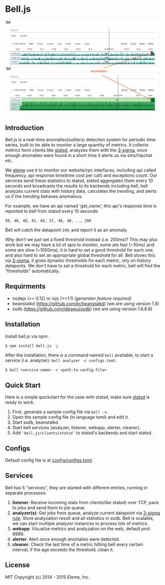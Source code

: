 Bell.js
=======

![snap](snap.png)

Introduction
------------

Bell.js is a real-time anomalies(outliers) detection system for periodic time series, built
to be able to monitor a large quantity of metrics. It collects metrics form clients
like [statsd](https://github.com/etsy/statsd), analyzes them with the [3-sigma](docs/design-notes.md),
once enough anomalies were found in a short time it alerts us via sms/hipchat etc.

We [eleme](github.com/eleme) use it to monitor our website/rpc interfaces, including
api called frequency, api response time(time cost per call) and exceptions count. Our
services send these statistics to statsd, statsd aggregates them every 10 seconds and
broadcasts the results to its backends including bell, bell analyzes current stats with
history data, calculates the trending, and alerts us if the trending behaves anomalous.

For example, we have an api named 'get_name', this api's response time is reported to bell
from statsd every 10 seconds:

```
50, 40, 48, 61, 65, 57, 48, 40, .., 299
```

Bell will catch the datapoint `299`, and report it as an anomaly.

Why don't we just set a fixed threshold instead (i.e. 200ms)? This may also work but we may
have a lot of apis to monitor, some are fast (~10ms) and some are slow (~1000ms), it is hard
to set a good threshold for each one, and also hard to set an appropriate global threshold for all.
Bell sloves this via [3-sigma](docs/design-notes.md), it gives dynamic thresholds for each metric,
rely on history dataponts. We don't have to set a threshold for each metric, bell will find the
"thresholds" automatically.

Requirments
-----------

- nodejs (>= 0.12) or iojs (>=1.1) *(generator feature required)*
- beanstalkd (https://github.com/kr/beanstalkd) (we are using version 1.9)
- ssdb (https://github.com/ideawu/ssdb) (we are using version 1.6.8.8)

Installation
------------

Install bell.js via npm:

```bash
$ npm install bell.js -g
```

After the installation, there is a command named `bell` avaliable, to start a service
(i.e. analyzer): `bell analyzer -c configs.toml`:

```
$ bell <service-name> -c <path-to-config-file>
```

Quick Start
-----------

Here is a simple quickstart for the case with statsd, make sure
[statsd](https://github.com/etsy/statsd) is ready to work.

1. First, generate a sample config file via `bell -s`.
2. Open the sample config file (in language toml) and edit it.
3. Start ssdb, beanstalkd.
4. Start bell services (analyzer, listener, webapp, alerter, cleaner).
5. Add `'bell.js/clients/statsd'` to statsd's backends and start statsd.

Configs
-------

Default config file is at [config/configs.toml](config/configs.toml).

Services
--------

Bell has 5 "services", they are started with different entries, running in separate
processes:

1. **listener**: Receive incoming stats from clients(like statsd) over TCP, pack to jobs
   and send them to job queue.
2. **analyzer(s)**: Get jobs from queue, analyze current datapoint via [3-sigma rule](docs/design-notes.md).
   Store analyzation result and all statistics in ssdb. Bell is scalable, we can start multiple
   analyzer instances to process lots of metrics.
3. **webapp**: Visualize metrics and analyzation on the web, default prot: 8989.
4. **alerter**: Alert once enough anomalies were detected.
5. **cleaner**: Check the last time of a metric hitting bell every certain interval, if
   the age exceeds the threshold, clean it.

License
-------

MIT Copyright (c) 2014 - 2015 Eleme, Inc.

